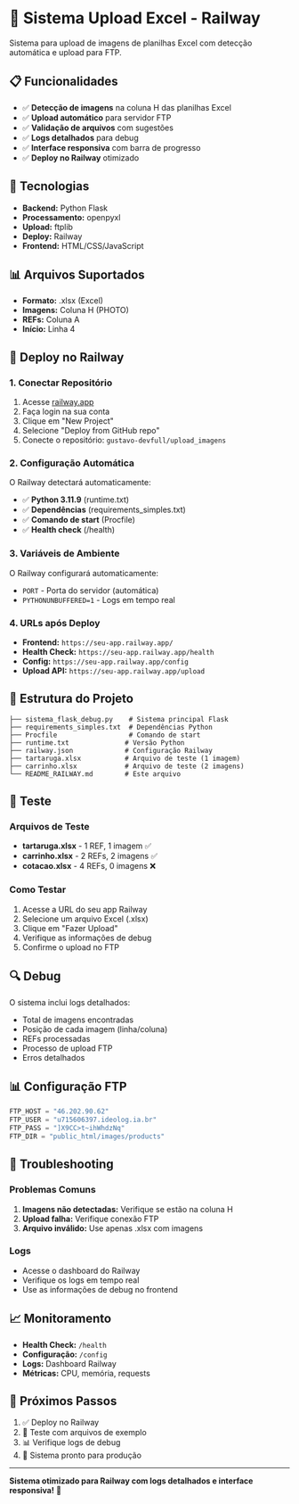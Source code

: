 # 🚀 Sistema Upload Excel - Railway

Sistema para upload de imagens de planilhas Excel com detecção automática e upload para FTP.

## 📋 Funcionalidades

- ✅ **Detecção de imagens** na coluna H das planilhas Excel
- ✅ **Upload automático** para servidor FTP
- ✅ **Validação de arquivos** com sugestões
- ✅ **Logs detalhados** para debug
- ✅ **Interface responsiva** com barra de progresso
- ✅ **Deploy no Railway** otimizado

## 🔧 Tecnologias

- **Backend:** Python Flask
- **Processamento:** openpyxl
- **Upload:** ftplib
- **Deploy:** Railway
- **Frontend:** HTML/CSS/JavaScript

## 📊 Arquivos Suportados

- **Formato:** .xlsx (Excel)
- **Imagens:** Coluna H (PHOTO)
- **REFs:** Coluna A
- **Início:** Linha 4

## 🚀 Deploy no Railway

### 1. Conectar Repositório
1. Acesse [railway.app](https://railway.app)
2. Faça login na sua conta
3. Clique em "New Project"
4. Selecione "Deploy from GitHub repo"
5. Conecte o repositório: `gustavo-devfull/upload_imagens`

### 2. Configuração Automática
O Railway detectará automaticamente:
- ✅ **Python 3.11.9** (runtime.txt)
- ✅ **Dependências** (requirements_simples.txt)
- ✅ **Comando de start** (Procfile)
- ✅ **Health check** (/health)

### 3. Variáveis de Ambiente
O Railway configurará automaticamente:
- `PORT` - Porta do servidor (automática)
- `PYTHONUNBUFFERED=1` - Logs em tempo real

### 4. URLs após Deploy
- **Frontend:** `https://seu-app.railway.app/`
- **Health Check:** `https://seu-app.railway.app/health`
- **Config:** `https://seu-app.railway.app/config`
- **Upload API:** `https://seu-app.railway.app/upload`

## 📁 Estrutura do Projeto

```
├── sistema_flask_debug.py    # Sistema principal Flask
├── requirements_simples.txt  # Dependências Python
├── Procfile                  # Comando de start
├── runtime.txt              # Versão Python
├── railway.json             # Configuração Railway
├── tartaruga.xlsx           # Arquivo de teste (1 imagem)
├── carrinho.xlsx            # Arquivo de teste (2 imagens)
└── README_RAILWAY.md        # Este arquivo
```

## 🧪 Teste

### Arquivos de Teste
- **tartaruga.xlsx** - 1 REF, 1 imagem ✅
- **carrinho.xlsx** - 2 REFs, 2 imagens ✅
- **cotacao.xlsx** - 4 REFs, 0 imagens ❌

### Como Testar
1. Acesse a URL do seu app Railway
2. Selecione um arquivo Excel (.xlsx)
3. Clique em "Fazer Upload"
4. Verifique as informações de debug
5. Confirme o upload no FTP

## 🔍 Debug

O sistema inclui logs detalhados:
- Total de imagens encontradas
- Posição de cada imagem (linha/coluna)
- REFs processadas
- Processo de upload FTP
- Erros detalhados

## 📊 Configuração FTP

```python
FTP_HOST = "46.202.90.62"
FTP_USER = "u715606397.ideolog.ia.br"
FTP_PASS = "]X9CC>t~ihWhdzNq"
FTP_DIR = "public_html/images/products"
```

## 🚨 Troubleshooting

### Problemas Comuns
1. **Imagens não detectadas:** Verifique se estão na coluna H
2. **Upload falha:** Verifique conexão FTP
3. **Arquivo inválido:** Use apenas .xlsx com imagens

### Logs
- Acesse o dashboard do Railway
- Verifique os logs em tempo real
- Use as informações de debug no frontend

## 📈 Monitoramento

- **Health Check:** `/health`
- **Configuração:** `/config`
- **Logs:** Dashboard Railway
- **Métricas:** CPU, memória, requests

## 🎯 Próximos Passos

1. ✅ Deploy no Railway
2. 🔄 Teste com arquivos de exemplo
3. 📊 Verifique logs de debug
4. 🚀 Sistema pronto para produção

---

**Sistema otimizado para Railway com logs detalhados e interface responsiva!** 🚀
